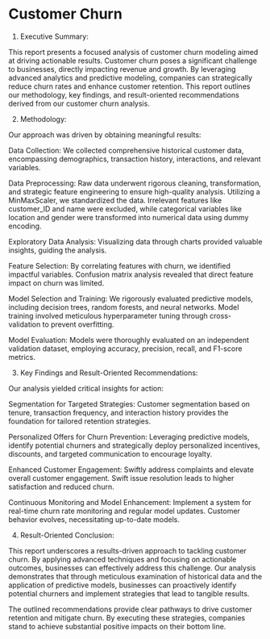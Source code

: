# Customer Churn

1. Executive Summary:

This report presents a focused analysis of customer churn modeling aimed at driving actionable results. Customer churn poses a significant challenge to businesses, directly impacting revenue and growth. By leveraging advanced analytics and predictive modeling, companies can strategically reduce churn rates and enhance customer retention. This report outlines our methodology, key findings, and result-oriented recommendations derived from our customer churn analysis.

2. Methodology:

Our approach was driven by obtaining meaningful results:

Data Collection: We collected comprehensive historical customer data, encompassing demographics, transaction history, interactions, and relevant variables.

Data Preprocessing: Raw data underwent rigorous cleaning, transformation, and strategic feature engineering to ensure high-quality analysis. Utilizing a MinMaxScaler, we standardized the data. Irrelevant features like customer_ID and name were excluded, while categorical variables like location and gender were transformed into numerical data using dummy encoding.

Exploratory Data Analysis: Visualizing data through charts provided valuable insights, guiding the analysis.

Feature Selection: By correlating features with churn, we identified impactful variables. Confusion matrix analysis revealed that direct feature impact on churn was limited.

Model Selection and Training: We rigorously evaluated predictive models, including decision trees, random forests, and neural networks. Model training involved meticulous hyperparameter tuning through cross-validation to prevent overfitting.

Model Evaluation: Models were thoroughly evaluated on an independent validation dataset, employing accuracy, precision, recall, and F1-score metrics.

3. Key Findings and Result-Oriented Recommendations:

Our analysis yielded critical insights for action:

Segmentation for Targeted Strategies: Customer segmentation based on tenure, transaction frequency, and interaction history provides the foundation for tailored retention strategies.

Personalized Offers for Churn Prevention: Leveraging predictive models, identify potential churners and strategically deploy personalized incentives, discounts, and targeted communication to encourage loyalty.

Enhanced Customer Engagement: Swiftly address complaints and elevate overall customer engagement. Swift issue resolution leads to higher satisfaction and reduced churn.

Continuous Monitoring and Model Enhancement: Implement a system for real-time churn rate monitoring and regular model updates. Customer behavior evolves, necessitating up-to-date models.

4. Result-Oriented Conclusion:

This report underscores a results-driven approach to tackling customer churn. By applying advanced techniques and focusing on actionable outcomes, businesses can effectively address this challenge. Our analysis demonstrates that through meticulous examination of historical data and the application of predictive models, businesses can proactively identify potential churners and implement strategies that lead to tangible results.

The outlined recommendations provide clear pathways to drive customer retention and mitigate churn. By executing these strategies, companies stand to achieve substantial positive impacts on their bottom line.
